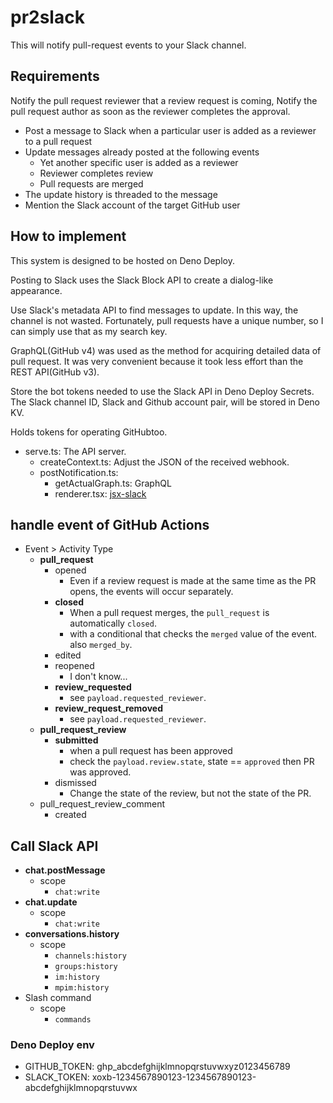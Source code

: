 # pr2slack

This will notify pull-request events to your Slack channel.

## Requirements

Notify the pull request reviewer that a review request is coming, Notify the
pull request author as soon as the reviewer completes the approval.

- Post a message to Slack when a particular user is added as a reviewer to a
  pull request
- Update messages already posted at the following events
  - Yet another specific user is added as a reviewer
  - Reviewer completes review
  - Pull requests are merged
- The update history is threaded to the message
- Mention the Slack account of the target GitHub user

## How to implement

This system is designed to be hosted on Deno Deploy.

Posting to Slack uses the Slack Block API to create a dialog-like appearance.

Use Slack's metadata API to find messages to update. In this way, the channel is
not wasted. Fortunately, pull requests have a unique number, so I can simply use
that as my search key.

GraphQL(GitHub v4) was used as the method for acquiring detailed data of pull
request. It was very convenient because it took less effort than the REST
API(GitHub v3).

Store the bot tokens needed to use the Slack API in Deno Deploy Secrets. The
Slack channel ID, Slack and Github account pair, will be stored in Deno KV.

Holds tokens for operating GitHubtoo.

- serve.ts: The API server.
  - createContext.ts: Adjust the JSON of the received webhook.
  - postNotification.ts:
    - getActualGraph.ts: GraphQL
    - renderer.tsx: [jsx-slack](https://github.com/yhatt/jsx-slack)

## handle event of GitHub Actions

- Event > Activity Type
  - **pull_request**
    - opened
      - Even if a review request is made at the same time as the PR opens, the
        events will occur separately.
    - **closed**
      - When a pull request merges, the `pull_request` is automatically
        `closed`.
      - with a conditional that checks the `merged` value of the event. also
        `merged_by`.
    - edited
    - reopened
      - I don't know...
    - **review_requested**
      - see `payload.requested_reviewer`.
    - **review_request_removed**
      - see `payload.requested_reviewer`.
  - **pull_request_review**
    - **submitted**
      - when a pull request has been approved
      - check the `payload.review.state`, state == `approved` then PR was
        approved.
    - dismissed
      - Change the state of the review, but not the state of the PR.
  - pull_request_review_comment
    - created

## Call Slack API

- **chat.postMessage**
  - scope
    - `chat:write`
- **chat.update**
  - scope
    - `chat:write`
- **conversations.history**
  - scope
    - `channels:history`
    - `groups:history`
    - `im:history`
    - `mpim:history`
- Slash command
  - scope
    - `commands`

### Deno Deploy env

- GITHUB_TOKEN: ghp_abcdefghijklmnopqrstuvwxyz0123456789
- SLACK_TOKEN: xoxb-1234567890123-1234567890123-abcdefghijklmnopqrstuvwx
